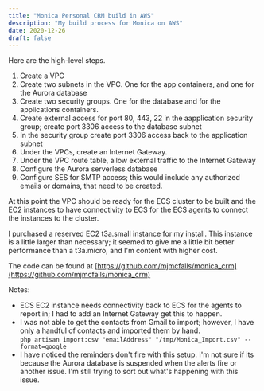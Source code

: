 ```yaml
---
title: "Monica Personal CRM build in AWS"
description: "My build process for Monica on AWS"
date: 2020-12-26
draft: false
---
```


Here are the high-level steps. 
1. Create a VPC
2. Create two subnets in the VPC.  One for the app containers, and one for the Aurora database
3. Create two security groups.  One for the database and for the applications containers.
4. Create external access for port 80, 443, 22 in the aapplication security group; create port 3306 access to the database subnet
5. In the security group create port 3306 access back to the application subnet
6. Under the VPCs, create an Internet Gateway.
7. Under the VPC route table, allow external traffic to the Internet Gateway
8. Configure the Aurora serverless database
9. Configure SES for SMTP access; this would include any authorized emails or domains, that need to be created.
    
   
At this point the VPC should be ready for the ECS cluster to be built and the EC2 instances to have connectivity to ECS for the ECS agents to connect the instances to the cluster.  

I purchased a reserved EC2 t3a.small instance for my install.  This instance is a little larger than necessary; it seemed to give me a little bit better performance than a t3a.micro, and I'm content with higher cost.

The code can be found at [https://github.com/mjmcfalls/monica_crm](https://github.com/mjmcfalls/monica_crm)

Notes:
* ECS EC2 instance needs connectivity back to ECS for the agents to report in; I had to add an Internet Gateway get this to happen.
* I was not able to get the contacts from Gmail to import; however, I have only a handful of contacts and imported them by hand.  
```php artisan import:csv "emailAddress" "/tmp/Monica_Import.csv" --format=google``` 
* I have noticed the reminders don't fire with this setup.  I'm not sure if its because the Aurora database is suspended when the alerts fire or another issue. I'm still trying to sort out what's happening with this issue.

